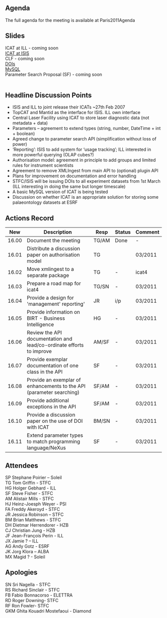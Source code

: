 ## Agenda ##

The full agenda for the meeting is available at Paris2011Agenda

## Slides ##
ICAT at ILL - coming soon<br>
<a href='http://icatproject.googlecode.com/svn/icat3_api/trunk/Documentation/Paris2011Talks/ICAT_and_TopCAT_TG.pdf'>ICAT at ISIS</a><br>
CLF - coming soon<br>
<a href='http://icatproject.googlecode.com/svn/icat3_api/trunk/Documentation/Paris2011Talks/DOIs_and_MySQL.pdf'>DOIs</a> <br>
<a href='http://icatproject.googlecode.com/svn/icat3_api/trunk/Documentation/Paris2011Talks/MySQL_slides.pdf'>MySQL</a> <br>
Parameter Search Proposal (SF) - coming soon<br>
<br>
<h2>Headline Discussion Points</h2>

<ul><li>ISIS and ILL to joint release their ICATs ~27th Feb 2007<br>
</li><li>TopCAT and Mantid as the interface for ISIS. ILL own interface<br>
</li><li>Central Laser Facility using ICAT to store laser diagnostic data (not metadata + data)<br>
</li><li>Parameters – agreement to extend types (string, number, DateTime + int + boolean)<br>
</li><li>Agreed change to parameter search API (simplification without loss of power)<br>
</li><li>‘Reporting’: ISIS to add system for ‘usage tracking’; ILL interested in more powerful querying (OLAP cubes?)<br>
</li><li>Authorisation model: agreement in principle to add groups and limited rules for instrument scientists<br>
</li><li>Agreement to remove XMLIngest from main API to (optional) plugin API<br>
</li><li>Plans for improvement on documentation and error handling<br>
</li><li>STFC/ISIS will be issuing DOIs to all experiment datasets from 1st March (ILL interesting in doing the same but longer timescale)<br>
</li><li>A basic MySQL version of ICAT is being tested<br>
</li><li>Discussion on whether ICAT is an appropriate solution for storing some palaeontology datasets at ESRF</li></ul>

<h2>Actions Record</h2>
<table><thead><th> New </th><th> Description </th><th> Resp </th><th> Status </th><th> Comment </th></thead><tbody>
<tr><td> 16.00 </td><td> Document the meeting </td><td> TG/AM </td><td> Done </td><td> - </td></tr>
<tr><td> 16.01 </td><td> Distribute a discussion paper on authorisation model </td><td> TG </td><td>  </td><td> 03/2011 </td></tr>
<tr><td> 16.02 </td><td> Move xmlingest to a separate package </td><td> TG </td><td> - </td><td> icat4 </td></tr>
<tr><td> 16.03 </td><td> Prepare a road map for icat4 </td><td> TG/SN </td><td> - </td><td> 03/2011 </td></tr>
<tr><td> 16.04 </td><td> Provide a design for 'management' reporting' </td><td> JR </td><td> i/p </td><td> 03/2011 </td></tr>
<tr><td> 16.05 </td><td> Provide information on BIRT - Business Intelligence </td><td> HG </td><td> - </td><td> 03/2011 </td></tr>
<tr><td> 16.06 </td><td> Review the API documentation and lead/co-ordinate efforts to improve </td><td> AM/SF </td><td> - </td><td> 03/2011 </td></tr>
<tr><td> 16.07 </td><td> Provide exemplar documentation of one class in the API </td><td> SF </td><td> - </td><td> 03/2011 </td></tr>
<tr><td> 16.08 </td><td> Provide an exemplar of enhancements to the API (parameter searching) </td><td> SF/AM </td><td> - </td><td> 03/2011 </td></tr>
<tr><td> 16.09 </td><td> Provide additional exceptions in the API </td><td> SF/AM </td><td> - </td><td> 03/2011 </td></tr>
<tr><td> 16.10 </td><td> Provide a discussion paper on the use of DOI with ICAT </td><td> BM/SN </td><td> - </td><td> 03/2011 </td></tr>
<tr><td> 16.11 </td><td> Extend parameter types to match programming language/NeXus </td><td> SF </td><td> - </td><td> 03/2011 </td></tr></tbody></table>

<h2>Attendees</h2>

SP Stephane Poirier – Soleil <br>
TG Tom Griffin - STFC <br>
HG Holger Gebhard - ILL <br>
SF Steve Fisher - STFC <br>
AM Alistair Mills - STFC <br>
HJ Heinz-Joesph Weyer - PSI <br>
FA Freddy Akeroyd - STFC <br>
JR Jessica Robinson – STFC <br>
BM Brian Matthews - STFC <br>
DH Dietmar Herrendorer - HZB <br>
CJ Christian Jung - HZB <br>
JF Jean-François Perin - ILL <br>
JX Jamie ? – ILL <br>
AG Andy Gotz - ESRF <br>
JK Jorg Klora – ALBA <br>
MX Magid ? - Soleil <br>

<h2>Apologies</h2>
SN Sri Nagella - STFC <br>
RS Richard Sinclair - STFC <br>
FB Fabio Bonnacorso - ELETTRA <br>
RD Roger Downing- STFC <br>
RF Ron Fowler- STFC <br>
GKM Ghita Kouadri Mostefaoui - Diamond <br>